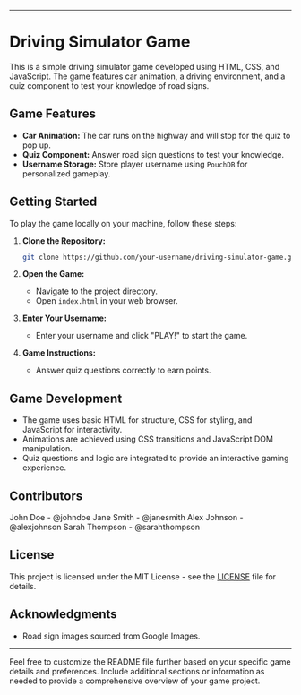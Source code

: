 
---

# Driving Simulator Game

This is a simple driving simulator game developed using HTML, CSS, and JavaScript. The game features car animation, a driving environment, and a quiz component to test your knowledge of road signs.

## Game Features

- **Car Animation:** The car runs on the highway and will stop for the quiz to pop up.
- **Quiz Component:** Answer road sign questions to test your knowledge.
- **Username Storage:** Store player username using `PouchDB` for personalized gameplay.

## Getting Started

To play the game locally on your machine, follow these steps:

1. **Clone the Repository:**
   ```bash
   git clone https://github.com/your-username/driving-simulator-game.git
   ```

2. **Open the Game:**
   - Navigate to the project directory.
   - Open `index.html` in your web browser.

3. **Enter Your Username:**
   - Enter your username and click "PLAY!" to start the game.

4. **Game Instructions:**
   - Answer quiz questions correctly to earn points.

## Game Development

- The game uses basic HTML for structure, CSS for styling, and JavaScript for interactivity.
- Animations are achieved using CSS transitions and JavaScript DOM manipulation.
- Quiz questions and logic are integrated to provide an interactive gaming experience.

## Contributors

John Doe - @johndoe
Jane Smith - @janesmith
Alex Johnson - @alexjohnson
Sarah Thompson - @sarahthompson

## License

This project is licensed under the MIT License - see the [LICENSE](LICENSE) file for details.

## Acknowledgments

- Road sign images sourced from Google Images.


---

Feel free to customize the README file further based on your specific game details and preferences. Include additional sections or information as needed to provide a comprehensive overview of your game project.
